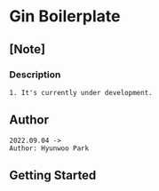# Gin Boilerplate

## [Note]

### Description

```
1. It's currently under development.
```

## Author

```
2022.09.04 -> 
Author: Hyunwoo Park
```

## Getting Started

```
```

#
